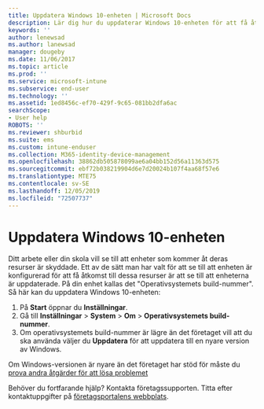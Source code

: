 ```yaml
---
title: Uppdatera Windows 10-enheten | Microsoft Docs
description: Lär dig hur du uppdaterar Windows 10-enheten för att få åtkomst till företagets resurser.
keywords: ''
author: lenewsad
ms.author: lanewsad
manager: dougeby
ms.date: 11/06/2017
ms.topic: article
ms.prod: ''
ms.service: microsoft-intune
ms.subservice: end-user
ms.technology: ''
ms.assetid: 1ed8456c-ef70-429f-9c65-081bb2dfa6ac
searchScope:
- User help
ROBOTS: ''
ms.reviewer: shburbid
ms.suite: ems
ms.custom: intune-enduser
ms.collection: M365-identity-device-management
ms.openlocfilehash: 38862db505878099ae6a04bb152d56a11363d575
ms.sourcegitcommit: ebf72b038219904d6e7d20024b107f4aa68f57e6
ms.translationtype: MTE75
ms.contentlocale: sv-SE
ms.lasthandoff: 12/05/2019
ms.locfileid: "72507737"
---
```

# <a name="update-your-windows-10-device"></a>Uppdatera Windows 10-enheten

Ditt arbete eller din skola vill se till att enheter som kommer åt deras resurser är skyddade. Ett av de sätt man har valt för att se till att enheten är konfigurerad för att få åtkomst till dessa resurser är att se till att enheterna är uppdaterade. På din enhet kallas det "Operativsystemets build-nummer". Så här kan du uppdatera Windows 10-enheten:

1. På **Start** öppnar du **Inställningar**.
2. Gå till **Inställningar** > **System** > **Om** > **Operativsystemets build-nummer**.
3. Om operativsystemets build-nummer är lägre än det företaget vill att du ska använda väljer du **Uppdatera** för att uppdatera till en nyare version av Windows.

Om Windows-versionen är nyare än det företaget har stöd för måste du [prova andra åtgärder för att lösa problemet](your-windows-version-isnt-yet-supported.md)

Behöver du fortfarande hjälp? Kontakta företagssupporten. Titta efter kontaktuppgifter på [företagsportalens webbplats](https://go.microsoft.com/fwlink/?linkid=2010980).
